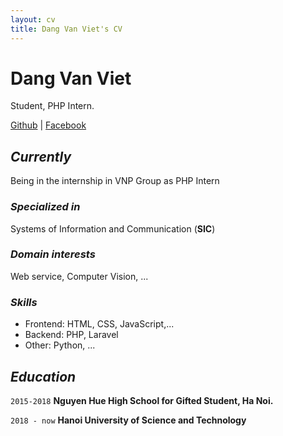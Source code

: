 ```yaml
---
layout: cv
title: Dang Van Viet's CV
---
```

# Dang Van Viet
Student, PHP Intern.

<div id="webaddress">
<a href="isaac@applesdofall.org">Github</a>
| <a href="https://www.facebook.com/dangviet3000z">Facebook</a>
</div>


## *Currently*

Being in the internship in VNP Group as PHP Intern
### *Specialized in*

Systems of Information and Communication (**SIC**)


### *Domain interests*

Web service, Computer Vision, ...
### *Skills*
- Frontend: HTML, CSS, JavaScript,...
- Backend: PHP, Laravel
- Other: Python, ...
## *Education*

`2015-2018`
__Nguyen Hue High School for Gifted Student, Ha Noi.__

`2018 - now`
__Hanoi University of Science and Technology__






<!-- ### Footer

Last updated: May 2013 -->


